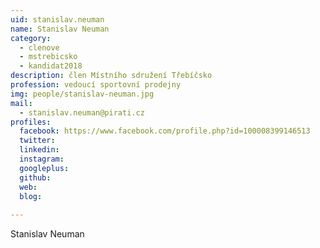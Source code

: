 ```yaml
---
uid: stanislav.neuman
name: Stanislav Neuman
category:
  - clenove
  - mstrebicsko
  - kandidat2018
description: člen Místního sdružení Třebíčsko
profession: vedoucí sportovní prodejny
img: people/stanislav-neuman.jpg
mail:
  - stanislav.neuman@pirati.cz
profiles:
  facebook: https://www.facebook.com/profile.php?id=100008399146513
  twitter: 
  linkedin: 
  instagram: 
  googleplus: 
  github: 
  web: 
  blog: 
  
---
```


Stanislav Neuman
